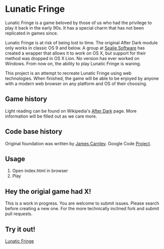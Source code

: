 # Lunatic Fringe
Lunatic Fringe is a game beloved by those of us who had the privilege to play it back in the early 90s. It has a special charm that has not been replicated in games since. 

Lunatic Fringe is at risk of being lost to time. The original After Dark module only works in classic OS 9 and below. A group at [Sealie Software](http://www.sealiesoftware.com/fringe/) has created a wrapper that allows it to work on OS X, but support for their method was dropped in OS X Lion. No version has ever worked on Windows. From now on, the ability to play Lunatic Fringe is waning.

This project is an attempt to recreate Lunatic Fringe using web technologies. When finished, the game will be able to be enjoyed by anyone with a modern web browser on any platform and OS of their choosing. 

## Game history
Light reading can be found on Wikipedia's [After Dark](https://en.wikipedia.org/wiki/After_Dark_%28software%29#After_Dark_Games_and_onward) page. More information will be filled out as we care more.

## Code base history
Original foundation was written by [James Carnley](http://jamescarnley.com). Google Code [Project](https://code.google.com/p/lunatic-fringe/).

## Usage
1. Open index.html in browser
2. Play

## Hey the origial game had X!
This is a work in progress. You are welcome to submit issues. Please search before creating a new one. For the more technically inclined fork and submit pull requests.

## Try it out!
[Lunatic Fringe](https://schwal10.github.io/lunatic-fringe/)
